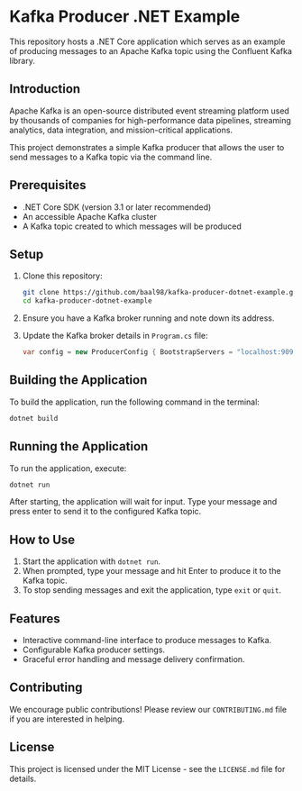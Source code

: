 # Kafka Producer .NET Example

This repository hosts a .NET Core application which serves as an example of producing messages to an Apache Kafka topic using the Confluent Kafka library.

## Introduction

Apache Kafka is an open-source distributed event streaming platform used by thousands of companies for high-performance data pipelines, streaming analytics, data integration, and mission-critical applications.

This project demonstrates a simple Kafka producer that allows the user to send messages to a Kafka topic via the command line.

## Prerequisites

- .NET Core SDK (version 3.1 or later recommended)
- An accessible Apache Kafka cluster
- A Kafka topic created to which messages will be produced

## Setup

1. Clone this repository:
    ```bash
    git clone https://github.com/baal98/kafka-producer-dotnet-example.git
    cd kafka-producer-dotnet-example
    ```

2. Ensure you have a Kafka broker running and note down its address.

3. Update the Kafka broker details in `Program.cs` file:

    ```csharp
    var config = new ProducerConfig { BootstrapServers = "localhost:9092" }; // Replace with your broker's address
    ```

## Building the Application

To build the application, run the following command in the terminal:

```bash
dotnet build
```

## Running the Application

To run the application, execute:

```bash
dotnet run
```

After starting, the application will wait for input. Type your message and press enter to send it to the configured Kafka topic.

## How to Use

1. Start the application with `dotnet run`.
2. When prompted, type your message and hit Enter to produce it to the Kafka topic.
3. To stop sending messages and exit the application, type `exit` or `quit`.

## Features

- Interactive command-line interface to produce messages to Kafka.
- Configurable Kafka producer settings.
- Graceful error handling and message delivery confirmation.

## Contributing

We encourage public contributions! Please review our `CONTRIBUTING.md` file if you are interested in helping.

## License

This project is licensed under the MIT License - see the `LICENSE.md` file for details.